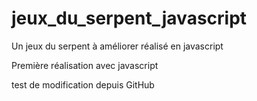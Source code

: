 # jeux_du_serpent_javascript
Un jeux du serpent à améliorer réalisé en javascript

Première réalisation avec javascript

test de modification depuis GitHub
